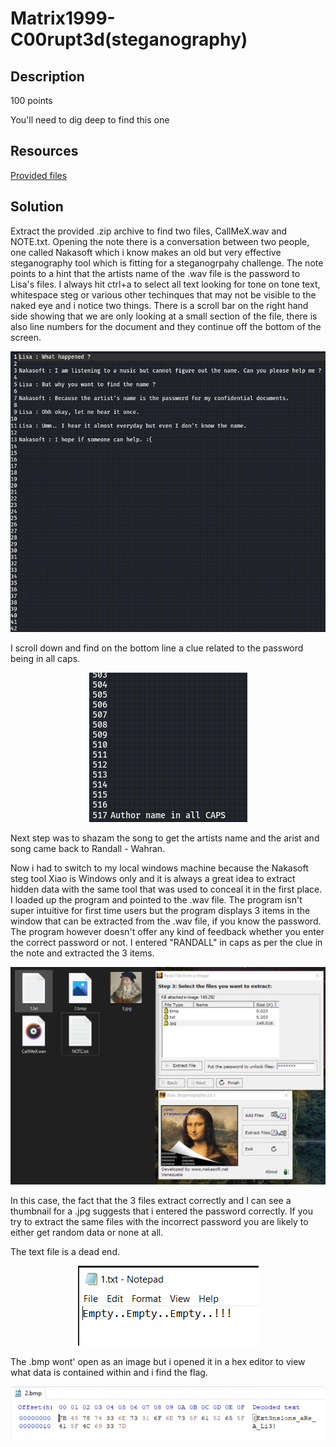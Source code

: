 # Matrix1999-C00rupt3d(steganography) 

## Description

100 points

You'll need to dig deep to find this one

## Resources

[Provided files](https://github.com/FidgetCube/CTF_writeups/blob/main/2021-CyberSkillsChallenge/Matrix1999-C00rupt3d(steganography)/providedFiles)

## Solution

Extract the provided .zip archive to find two files, CallMeX.wav and NOTE.txt. Opening the note there is a conversation between two people, one called Nakasoft which i know makes an old but very effective steganography tool which is fitting for a steganogrpahy challenge. The note points to a hint that the artists name of the .wav file is the password to Lisa's files. I always hit ctrl+a to select all text looking for tone on tone text, whitespace steg or various other techinques that may not be visible to the naked eye and i notice two things. There is a scroll bar on the right hand side showing that we are only looking at a small section of the file, there is also line numbers for the document and they continue off the bottom of the screen. 
<p align="center"><img src="_images/note.png"></p>

I scroll down and find on the bottom line a clue related to the password being in all caps.
<p align="center"><img src="_images/noteBottom.png"></p>

Next step was to shazam the song to get the artists name and the arist and song came back to Randall - Wahran.

Now i had to switch to my local windows machine because the Nakasoft steg tool Xiao is Windows only and it is always a great idea to extract hidden data with the same tool that was used to conceal it in the first place. I loaded up the program and pointed to the .wav file. The program isn't super intuitive for first time users but the program displays 3 items in the window that can be extracted from the .wav file, if you know the password. The program however doesn't offer any kind of feedback whether you enter the correct password or not. I entered "RANDALL" in caps as per the clue in the note and extracted the 3 items.
<p align="center"><img src="_images/nakasoft.PNG"></p>

In this case, the fact that the 3 files extract correctly and I can see a thumbnail for a .jpg suggests that i entered the password correctly. If you try to extract the same files with the incorrect password you are likely to either get random data or none at all. 

The text file is a dead end. 
<p align="center"><img src="_images/deadend.png"></p>

The .bmp wont' open as an image but i opened it in a hex editor to view what data is contained within and i find the flag.
<p align="center"><img src="_images/matrixFlag.png"></p>

